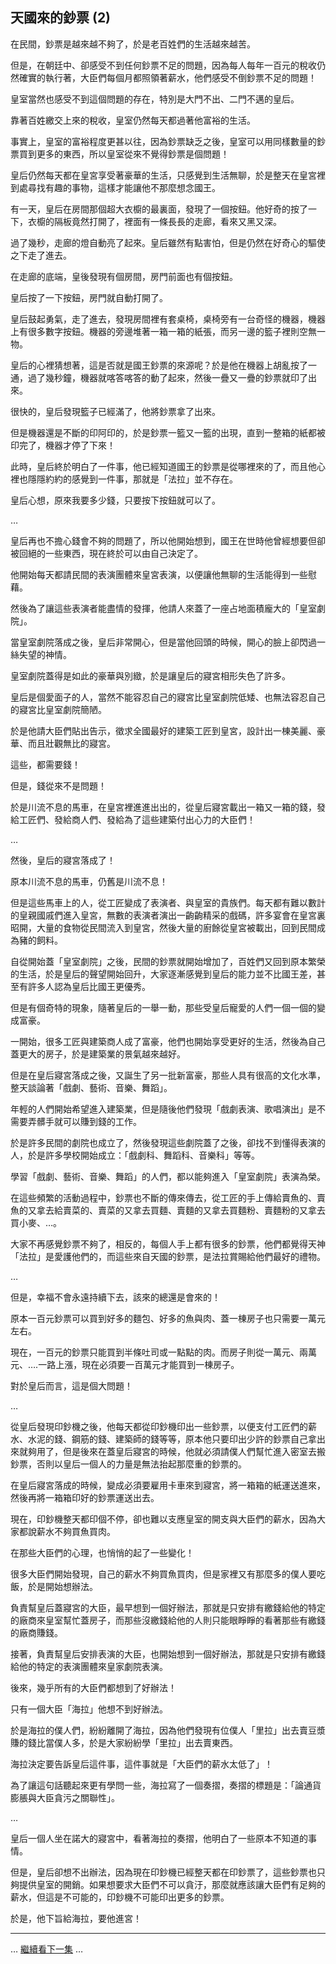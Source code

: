 ## 天國來的鈔票 (2)

在民間，鈔票是越來越不夠了，於是老百姓們的生活越來越苦。

但是，在朝廷中、卻感受不到任何鈔票不足的問題，因為每人每年一百元的稅收仍然確實的執行著，大臣們每個月都照領著薪水，他們感受不倒鈔票不足的問題！

皇室當然也感受不到這個問題的存在，特別是大門不出、二門不邁的皇后。

靠著百姓繳交上來的稅收，皇室仍然每天都過著他富裕的生活。

事實上，皇室的富裕程度更甚以往，因為鈔票缺乏之後，皇室可以用同樣數量的鈔票買到更多的東西，所以皇室從來不覺得鈔票是個問題！

皇后仍然每天都在皇宮享受著豪華的生活，只感覺到生活無聊，於是整天在皇宮裡到處尋找有趣的事物，這樣才能讓他不那麼想念國王。

有一天，皇后在房間那個超大衣櫥的最裏面，發現了一個按鈕。他好奇的按了一下，衣櫥的隔板竟然打開了，裡面有一條長長的走廊，看來又黑又深。

過了幾秒，走廊的燈自動亮了起來。皇后雖然有點害怕，但是仍然在好奇心的驅使之下走了進去。

在走廊的底端，皇後發現有個房間，房門前面也有個按鈕。

皇后按了一下按鈕，房門就自動打開了。

皇后鼓起勇氣，走了進去，發現房間裡有套桌椅，桌椅旁有一台奇怪的機器，機器上有很多數字按鈕。機器的旁邊堆著一箱一箱的紙張，而另一邊的籃子裡則空無一物。

皇后的心裡猜想著，這是否就是國王鈔票的來源呢？於是他在機器上胡亂按了一通，過了幾秒鐘，機器就喀答喀答的動了起來，然後一疊又一疊的鈔票就印了出來。

很快的，皇后發現籃子已經滿了，他將鈔票拿了出來。

但是機器還是不斷的印阿印的，於是鈔票一籃又一籃的出現，直到一整箱的紙都被印完了，機器才停了下來！

此時，皇后終於明白了一件事，他已經知道國王的鈔票是從哪裡來的了，而且他心裡也隱隱約約的感覺到一件事，那就是「法拉」並不存在。

皇后心想，原來我要多少錢，只要按下按鈕就可以了。

…

皇后再也不擔心錢會不夠的問題了，所以他開始想到，國王在世時他曾經想要但卻被回絕的一些東西，現在終於可以由自己決定了。

他開始每天都請民間的表演團體來皇宮表演，以便讓他無聊的生活能得到一些慰藉。

然後為了讓這些表演者能盡情的發揮，他請人來蓋了一座占地面積龐大的「皇室劇院」。

當皇室劇院落成之後，皇后非常開心，但是當他回頭的時候，開心的臉上卻閃過一絲失望的神情。

皇室劇院蓋得是如此的豪華與別緻，於是讓皇后的寢宮相形失色了許多。

皇后是個愛面子的人，當然不能容忍自己的寢宮比皇室劇院低矮、也無法容忍自己的寢宮比皇室劇院簡陋。

於是他請大臣們貼出告示，徵求全國最好的建築工匠到皇宮，設計出一棟美麗、豪華、而且壯觀無比的寢宮。

這些，都需要錢！

但是，錢從來不是問題！

於是川流不息的馬車，在皇宮裡進進出出的，從皇后寢宮載出一箱又一箱的錢，發給工匠們、發給商人們、發給為了這些建築付出心力的大臣們！

…

然後，皇后的寢宮落成了！

原本川流不息的馬車，仍舊是川流不息！

但是這些馬車上的人，從工匠變成了表演者、與皇室的貴族們。每天都有難以數計的皇親國戚們進入皇宮，無數的表演者演出一齣齣精采的戲碼，許多宴會在皇宮裏昭開，大量的食物從民間流入到皇宮，然後大量的廚餘從皇宮被載出，回到民間成為豬的飼料。

自從開始蓋「皇室劇院」之後，民間的鈔票就開始增加了，百姓們又回到原本繁榮的生活，於是皇后的聲望開始回升，大家逐漸感覺到皇后的能力並不比國王差，甚至有許多人認為皇后比國王更優秀。

但是有個奇特的現象，隨著皇后的一舉一動，那些受皇后寵愛的人們一個一個的變成富豪。

一開始，很多工匠與建築商人成了富豪，他們也開始享受更好的生活，然後為自己蓋更大的房子，於是建築業的景氣越來越好。

但是在皇后寢宮落成之後，又誕生了另一批新富豪，那些人具有很高的文化水準，整天談論著「戲劇、藝術、音樂、舞蹈」。

年輕的人們開始希望進入建築業，但是隨後他們發現「戲劇表演、歌唱演出」是不需要弄髒手就可以賺到錢的工作。

於是許多民間的劇院也成立了，然後發現這些劇院蓋了之後，卻找不到懂得表演的人，於是許多學校開始成立：「戲劇科、舞蹈科、音樂科」等等。

學習「戲劇、藝術、音樂、舞蹈」的人們，都以能夠進入「皇室劇院」表演為榮。

在這些頻繁的活動過程中，鈔票也不斷的傳來傳去，從工匠的手上傳給賣魚的、賣魚的又拿去給賣菜的、賣菜的又拿去買麵、賣麵的又拿去買麵粉、賣麵粉的又拿去買小麥、…。

大家不再感覺鈔票不夠了，相反的，每個人手上都有很多的鈔票，他們都覺得天神「法拉」是愛護他們的，而這些來自天國的鈔票，是法拉賞賜給他們最好的禮物。

…

但是，幸福不會永遠持續下去，該來的總還是會來的！

原本一百元鈔票可以買到好多的麵包、好多的魚與肉、蓋一棟房子也只需要一萬元左右。

現在，一百元的鈔票只能買到半條吐司或一點點的肉。而房子則從一萬元、兩萬元、….一路上漲，現在必須要一百萬元才能買到一棟房子。

對於皇后而言，這是個大問題！

…

從皇后發現印鈔機之後，他每天都從印鈔機印出一些鈔票，以便支付工匠們的薪水、水泥的錢、鋼筋的錢、建築師的錢等等，原本他只要印出少許的鈔票自己拿出來就夠用了，但是後來在蓋皇后寢宮的時候，他就必須請僕人們幫忙進入密室去搬鈔票，否則以皇后一個人的力量是無法抬起那麼重的鈔票的。

在皇后寢宮落成的時候，變成必須要雇用卡車來到寢宮，將一箱箱的紙運送進來，然後再將一箱箱印好的鈔票運送出去。

現在，印鈔機整天都印個不停，卻也難以支應皇室的開支與大臣們的薪水，因為大家都說薪水不夠買魚買肉。

在那些大臣們的心理，也悄悄的起了一些變化！

很多大臣們開始發現，自己的薪水不夠買魚買肉，但是家裡又有那麼多的僕人要吃飯，於是開始想辦法。

負責幫皇后蓋寢宮的大臣，最早想到一個好辦法，那就是只安排有繳錢給他的特定的廠商來皇室幫忙蓋房子，而那些沒繳錢給他的人則只能眼睜睜的看著那些有繳錢的廠商賺錢。

接著，負責幫皇后安排表演的大臣，也開始想到一個好辦法，那就是只安排有繳錢給他的特定的表演團體來皇家劇院表演。

後來，幾乎所有的大臣們都想到了好辦法！

只有一個大臣「海拉」他想不到好辦法。

於是海拉的僕人們，紛紛離開了海拉，因為他們發現有位僕人「里拉」出去賣豆漿賺的錢比當僕人多，於是大家紛紛學「里拉」出去賣東西。

海拉決定要告訴皇后這件事，這件事就是「大臣們的薪水太低了」！

為了讓這句話聽起來更有學問一些，海拉寫了一個奏摺，奏摺的標題是：「論通貨膨脹與大臣貪污之關聯性」。

…

皇后一個人坐在諾大的寢宮中，看著海拉的奏摺，他明白了一些原本不知道的事情。

但是，皇后卻想不出辦法，因為現在印鈔機已經整天都在印鈔票了，這些鈔票也只夠提供皇室的開銷。如果想要求大臣們不可以貪汙，那麼就應該讓大臣們有足夠的薪水，但這是不可能的，印鈔機不可能印出更多的鈔票。

於是，他下旨給海拉，要他進宮！

-----

… [繼續看下一集](HeavenMoney3.md) …